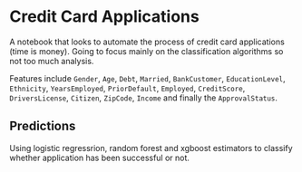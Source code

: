 # Credit Card Applications
A notebook that looks to automate the process of credit card applications (time is money). Going to focus mainly on the classification algorithms so not too much analysis.

Features include <code>Gender</code>, <code>Age</code>, <code>Debt</code>, <code>Married</code>, <code>BankCustomer</code>, <code>EducationLevel</code>, <code>Ethnicity</code>, <code>YearsEmployed</code>, <code>PriorDefault</code>, <code>Employed</code>, <code>CreditScore</code>, <code>DriversLicense</code>, <code>Citizen</code>, <code>ZipCode</code>, <code>Income</code> and finally the <code>ApprovalStatus</code>.
## Predictions

Using logistic regressrion, random forest and xgboost estimators to classify whether application has been successful or not.
